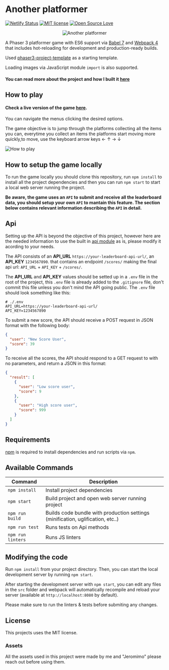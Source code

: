 # Another platformer

[![Netlify Status](https://api.netlify.com/api/v1/badges/71ac9d36-b299-425d-ab9d-0d74cb446f0d/deploy-status)](https://another-platformer.netlify.app/)
[![MIT license](https://img.shields.io/github/license/codingAngarita/another-platformer)](https://codingangarita.mit-license.org/)
[![Open Source Love](https://badges.frapsoft.com/os/v1/open-source.png?v=103)](https://github.com/ellerbrock/open-source-badges/)

<p align="center">
  <img alt="Another platformer" src="https://i.imgur.com/XBl9jpq.png?1" />
</p>

A Phaser 3 platformer game with ES6 support via [Babel 7](https://babeljs.io/) and [Webpack 4](https://webpack.js.org/)
that includes hot-reloading for development and production-ready builds.

Used [phaser3-project-template](https://github.com/photonstorm/phaser3-project-template) as a starting template.

Loading images via JavaScript module `import` is also supported.

#### You can read more about the project and how I built it [here](https://www.notion.so/Another-platfomer-252734103ed24f26a87967fd79775c7d)

## How to play
#### Check a live version of the game [here](https://another-platformer.netlify.app/).

You can navigate the menus clicking the desired options.

The game objective is to jump through the platforms collecting all the items you can, everytime you collect an items the platforms start moving more quickly,to move, use the keyboard arrow keys &#8592; &#8593; &#8594; &#8595;

![How to play](https://i.imgur.com/AIzcJc8.png "How to play")

## How to setup the game locally

To run the game locally you should clone this repository, run `npm install` to install all the project dependencies and then you can run `npm start` to start a local web server running the project.

**Be aware, the game uses an `API` to submit and receive all the leaderboard data, you should setup your own `API` to mantain this feature. The section below contains relevant information describing the `API` in detail.**

## Api

Setting up the API is beyond the objective of this project, however here are the needed information to use the built in [api module](https://github.com/codingAngarita/another-platformer/blob/feature/game-logic/src/classes/api.js) as is, please modify it acording to your needs. 

The API consists of an **API_URL** `https://your-leaderboard-api-url/`, an **API_KEY** `1234567890`. 
that contains an endpoint `/scores/` making the final api url: `API_URL` + `API_KEY` + `/scores/`.

The **API_URL** and **API_KEY** values should be setted up in a `.env` file in the root of the project, this `.env` file is already added to the `.gitignore` file, don't commit this file unless you don't mind the API going public. The `.env` file should look something like this:

```
# ./.env
API_URL=https://your-leaderboard-api-url/
API_KEY=1234567890
```

To submit a new score, the API should receive a POST request in JSON format with the following body:
```JSON
{
  "user": "New Score User",
  "score": 39
}
```
To receive all the scores, the API should respond to a GET request to with no parameters, and return a JSON in this format:
```JSON
{
  "result": [
    {
      "user": "Low score user",
      "score": 9
    },
    {
      "user": "High score user",
      "score": 999
    }
  ]
}
```

## Requirements

[npm](https://www.npmjs.com/) is required to install dependencies and run scripts via `npm`.

## Available Commands

| Command | Description |
|---------|-------------|
| `npm install` | Install project dependencies |
| `npm start` | Build project and open web server running project |
| `npm run build` | Builds code bundle with production settings (minification, uglification, etc..) |
| `npm run test` | Runs tests on Api methods |
| `npm run linters` | Runs JS linters |

## Modifying the code

Run `npm install` from your project directory. Then, you can start the local development
server by running `npm start`.


After starting the development server with `npm start`, you can edit any files in the `src` folder
and webpack will automatically recompile and reload your server (available at `http://localhost:8080`
by default).

Please make sure to run the linters & tests before submiting any changes.

## License

This projects uses the MIT license.

### Assets

All the assets used in this project were made by me and "Jeromimo" please reach out before using them.


